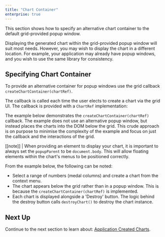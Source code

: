 ```yaml
---
title: "Chart Container"
enterprise: true
---
```


This section shows how to specify an alternative chart container to the default grid-provided popup window.

Displaying the generated chart within the grid-provided popup window will suit most needs. However, you may wish to
display the chart in a different location. For example, your application may already have popup windows, and you wish
to use the same library for consistency.

## Specifying Chart Container

To provide an alternative container for popup windows use the grid callback `createChartContainer(chartRef)`.

<api-documentation source='grid-properties/properties.json' section='charts' names='["createChartContainer"]'></api-documentation>

The callback is called each time the user elects to create a chart via the grid UI. The callback is provided with a `ChartRef` implementation:

<interface-documentation interfaceName='ChartRef' ></interface-documentation>

The example below demonstrates the `createChartContainer(chartRef)` callback. The example does not use an alternative
popup window, but instead places the charts into the DOM below the grid. This crude approach is on purpose to minimise
the complexity of the example and focus on just the callback and the interactions of the grid.

[[note]]
| When providing an element to display your chart, it is important to always set the `popupParent` to be `document.body`. This will allow floating elements within the chart's menus to be positioned correctly.

From the example below, the following can be noted:

- Select a range of numbers (medal columns) and create a chart from the context menu.
- The chart appears below the grid rather than in a popup window. This is because the `createChartContainer(chartRef)` is implemented.
- Each chart is displayed alongside a 'Destroy' button. The logic behind the destroy button calls `destroyChart()` to destroy the chart instance.

<grid-example title='Provided Container' name='provided-container' type='generated' options='{ "exampleHeight": 750, "enterprise": true,  "modules": ["clientside", "menu", "charts"] }'></grid-example>

## Next Up

Continue to the next section to learn about: [Application Created Charts](/integrated-charts-application-created/).
